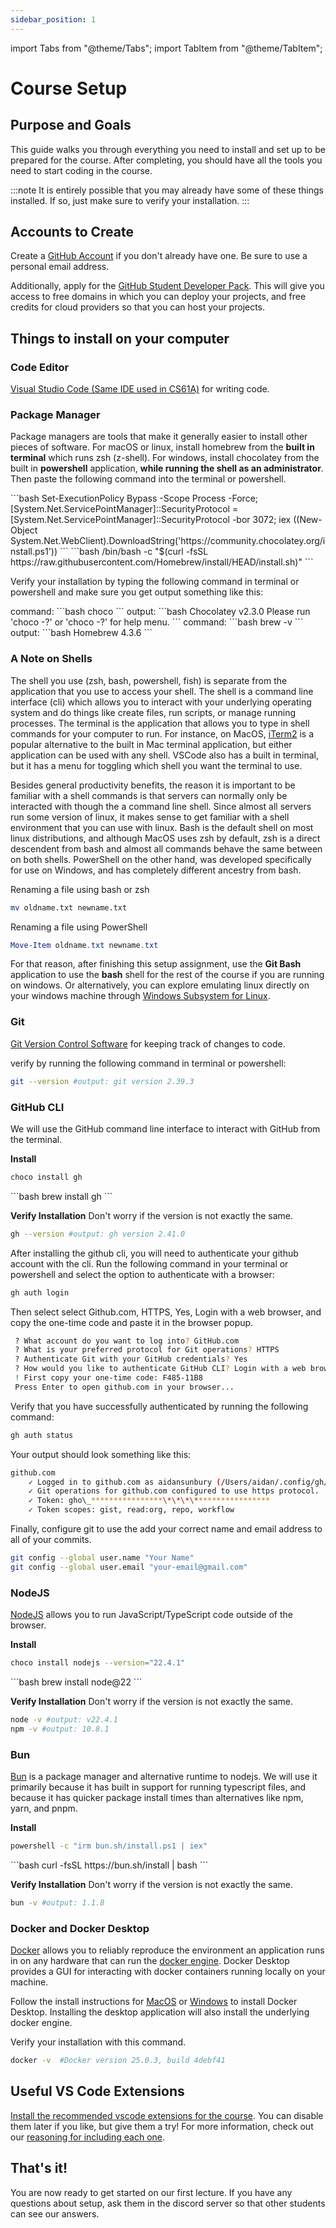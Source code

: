 ```yaml
---
sidebar_position: 1
---
```


import Tabs from "@theme/Tabs";
import TabItem from "@theme/TabItem";

# Course Setup

## Purpose and Goals

This guide walks you through everything you need to install and set up to be prepared for the course. After completing, you should have all the tools you need to start coding in the course.

:::note
It is entirely possible that you may already have some of these things installed. If so, just make sure to verify your installation.
:::

## Accounts to Create

Create a [GitHub Account](https://github.com/) if you don't already have one. Be sure to use a personal email address.

Additionally, apply for the [GitHub Student Developer Pack](https://education.github.com/discount_requests/application). This will give you access to free domains in which you can deploy your projects, and free credits for cloud providers so that you can host your projects.

## Things to install on your computer

### Code Editor

[Visual Studio Code (Same IDE used in CS61A)](https://code.visualstudio.com/download) for writing code.

### Package Manager

Package managers are tools that make it generally easier to install other pieces of software. For macOS or linux, install homebrew from the **built in terminal** which runs zsh (z-shell). For windows, install chocolatey from the built in **powershell** application, **while running the shell as an administrator**. Then paste the following command into the terminal or powershell.

<Tabs>
  <TabItem value="Windows" label="Windows" default>
    ```bash 
    Set-ExecutionPolicy Bypass -Scope Process -Force; [System.Net.ServicePointManager]::SecurityProtocol = [System.Net.ServicePointManager]::SecurityProtocol -bor 3072; iex ((New-Object System.Net.WebClient).DownloadString('https://community.chocolatey.org/install.ps1'))
    ```
  </TabItem>
  <TabItem value="Mac/Linux" label="Mac/Linux">
    ```bash 
    /bin/bash -c "$(curl -fsSL https://raw.githubusercontent.com/Homebrew/install/HEAD/install.sh)"
    ```
  </TabItem>
</Tabs>

Verify your installation by typing the following command in terminal or powershell and make sure you get output something like this:

<Tabs>
  <TabItem value="Windows" label="Windows" default>
    command:
    ```bash 
    choco
    ```
    output:
    ```bash
    Chocolatey v2.3.0
    Please run 'choco -?' or 'choco <command> -?' for help menu.
    ```
  </TabItem>
  <TabItem value="Mac/Linux" label="Mac/Linux">
    command:
    ```bash 
    brew -v
    ```
    output:
    ```bash
    Homebrew 4.3.6
    ```
  </TabItem>
</Tabs>

### A Note on Shells

The shell you use (zsh, bash, powershell, fish) is separate from the application that you use to access your shell. The shell is a command line interface (cli) which allows you to interact with your underlying operating system and do things like create files, run scripts, or manage running processes. The terminal is the application that allows you to type in shell commands for your computer to run. For instance, on MacOS, [iTerm2](https://iterm2.com/) is a popular alternative to the built in Mac terminal application, but either application can be used with any shell. VSCode also has a built in terminal, but it has a menu for toggling which shell you want the terminal to use.

Besides general productivity benefits, the reason it is important to be familiar with a shell commands is that servers can normally only be interacted with though the a command line shell. Since almost all servers run some version of linux, it makes sense to get familiar with a shell environment that you can use with linux. Bash is the default shell on most linux distributions, and although MacOS uses zsh by default, zsh is a direct descendent from bash and almost all commands behave the same between on both shells. PowerShell on the other hand, was developed specifically for use on Windows, and has completely different ancestry from bash.

Renaming a file using bash or zsh

```bash
mv oldname.txt newname.txt
```

Renaming a file using PowerShell

```powershell
Move-Item oldname.txt newname.txt
```

For that reason, after finishing this setup assignment, use the **Git Bash** application to use the **bash** shell for the rest of the course if you are running on windows. Or alternatively, you can explore emulating linux directly on your windows machine through [Windows Subsystem for Linux](https://learn.microsoft.com/en-us/windows/wsl/about).

### Git

[Git Version Control Software](https://git-scm.com/downloads) for keeping track of changes to code.

verify by running the following command in terminal or powershell:

```bash
git --version #output: git version 2.39.3
```

### GitHub CLI

We will use the GitHub command line interface to interact with GitHub from the terminal.

**Install**
<Tabs>
<TabItem value="Windows" label="Windows" default>

```bash
choco install gh
```

</TabItem>
<TabItem value="Mac/Linux" label="Mac/Linux">
```bash
brew install gh
```
</TabItem>
</Tabs>

**Verify Installation**
Don't worry if the version is not exactly the same.

```bash
gh --version #output: gh version 2.41.0
```

After installing the github cli, you will need to authenticate your github account with the cli. Run the following command in your terminal or powershell and select the option to authenticate with a browser:

```bash
gh auth login
```

Then select select Github.com, HTTPS, Yes, Login with a web browser, and copy the one-time code and paste it in the browser popup.

```bash
 ? What account do you want to log into? GitHub.com
 ? What is your preferred protocol for Git operations? HTTPS
 ? Authenticate Git with your GitHub credentials? Yes
 ? How would you like to authenticate GitHub CLI? Login with a web browser
 ! First copy your one-time code: F485-11B8
 Press Enter to open github.com in your browser...
```

Verify that you have successfully authenticated by running the following command:

```bash
gh auth status
```

Your output should look something like this:

```bash
github.com
    ✓ Logged in to github.com as aidansunbury (/Users/aidan/.config/gh/hosts.yml)
    ✓ Git operations for github.com configured to use https protocol.
    ✓ Token: gho\_****************\*\*\*\*****************
    ✓ Token scopes: gist, read:org, repo, workflow
```

Finally, configure git to use the add your correct name and email address to all of your commits.

```bash
git config --global user.name "Your Name"
git config --global user.email "your-email@gmail.com"
```

### NodeJS

[NodeJS](https://nodejs.org/en/download) allows you to run JavaScript/TypeScript code outside of the browser.

**Install**
<Tabs>
<TabItem value="Windows" label="Windows" default>

```bash
choco install nodejs --version="22.4.1"
```

</TabItem>
<TabItem value="Mac/Linux" label="Mac/Linux">
```bash
brew install node@22
```
</TabItem>
</Tabs>

**Verify Installation**
Don't worry if the version is not exactly the same.

```bash
node -v #output: v22.4.1
npm -v #output: 10.8.1
```

### Bun

[Bun](https://bun.sh/) is a package manager and alternative runtime to nodejs. We will use it primarily because it has built in support for running typescript files, and because it has quicker package install times than alternatives like npm, yarn, and pnpm.

**Install**
<Tabs>
<TabItem value="Windows" label="Windows" default>

```bash
powershell -c "irm bun.sh/install.ps1 | iex"
```

</TabItem>
<TabItem value="Mac/Linux" label="Mac/Linux">
```bash 
curl -fsSL https://bun.sh/install | bash
```
</TabItem>
</Tabs>

**Verify Installation**
Don't worry if the version is not exactly the same.

```bash
bun -v #output: 1.1.8
```

### Docker and Docker Desktop

[Docker](https://www.docker.com/) allows you to reliably reproduce the environment an application runs in on any hardware that can run the [docker engine](https://docs.docker.com/engine/). Docker Desktop provides a GUI for interacting with docker containers running locally on your machine.

Follow the install instructions for [MacOS](https://docs.docker.com/desktop/install/mac-install/) or [Windows](https://docs.docker.com/desktop/install/windows-install/) to install Docker Desktop. Installing the desktop application will also install the underlying docker engine.

Verify your installation with this command.

```bash
docker -v  #Docker version 25.0.3, build 4debf41
```

## Useful VS Code Extensions

[Install the recommended vscode extensions for the course](https://marketplace.visualstudio.com/items?itemName=CodifyBerkeley.codify-extensions). You can disable them later if you like, but give them a try! For more information, check out our [reasoning for including each one](./Bonus/extensions.mdx).

## That's it!

You are now ready to get started on our first lecture. If you have any questions about setup, ask them in the discord server so that other students can see our answers.
